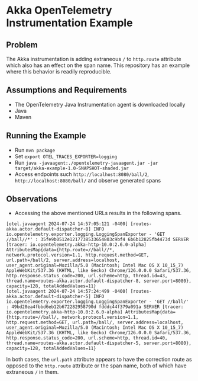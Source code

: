 # Akka OpenTelemetry Instrumentation Example

## Problem

The Akka instrumentation is adding extraneous `/` to `http.route` attribute which also has an effect on the span name. This
repository has an example where this behavior is readily reproducible.

## Assumptions and Requirements

- The OpenTelemetry Java Instrumentation agent is downloaded locally
- Java
- Maven

## Running the Example

- Run `mvn package`
- Set `export OTEL_TRACES_EXPORTER=logging`
- Run `java -javaagent:./opentelemetry-javaagent.jar -jar target/akka-example-1.0-SNAPSHOT-shaded.jar`
- Access endpoints such `http://localhost:8080/ball/2`, `http://localhost:8080/ball/` and observe generated spans

## Observations

- Accessing the above mentioned URLs results in the following spans.

```
[otel.javaagent 2024-07-24 14:57:05:121 -0400] [routes-akka.actor.default-dispatcher-8] INFO io.opentelemetry.exporter.logging.LoggingSpanExporter - 'GET //ball//*' : 35fe9b0512e1217738533654803c9bf4 6b6b12825fb4473d SERVER [tracer: io.opentelemetry.akka-http-10.0:2.6.0-alpha] AttributesMap{data={http.route=//ball//*, network.protocol.version=1.1, http.request.method=GET, url.path=/ball/2, server.address=localhost, user_agent.original=Mozilla/5.0 (Macintosh; Intel Mac OS X 10_15_7) AppleWebKit/537.36 (KHTML, like Gecko) Chrome/126.0.0.0 Safari/537.36, http.response.status_code=200, url.scheme=http, thread.id=43, thread.name=routes-akka.actor.default-dispatcher-8, server.port=8080}, capacity=128, totalAddedValues=11}
[otel.javaagent 2024-07-24 14:57:24:499 -0400] [routes-akka.actor.default-dispatcher-5] INFO io.opentelemetry.exporter.logging.LoggingSpanExporter - 'GET //ball/' : 49bd28ea4fbbd6eb12b672282958790d fdddc44f379a091a SERVER [tracer: io.opentelemetry.akka-http-10.0:2.6.0-alpha] AttributesMap{data={http.route=//ball/, network.protocol.version=1.1, http.request.method=GET, url.path=/ball/, server.address=localhost, user_agent.original=Mozilla/5.0 (Macintosh; Intel Mac OS X 10_15_7) AppleWebKit/537.36 (KHTML, like Gecko) Chrome/126.0.0.0 Safari/537.36, http.response.status_code=200, url.scheme=http, thread.id=40, thread.name=routes-akka.actor.default-dispatcher-5, server.port=8080}, capacity=128, totalAddedValues=11}
```

In both cases, the `url.path` attribute appears to have the correction route as opposed to the `http.route` attribute or 
the span name, both of which have extraneous `/` in them.